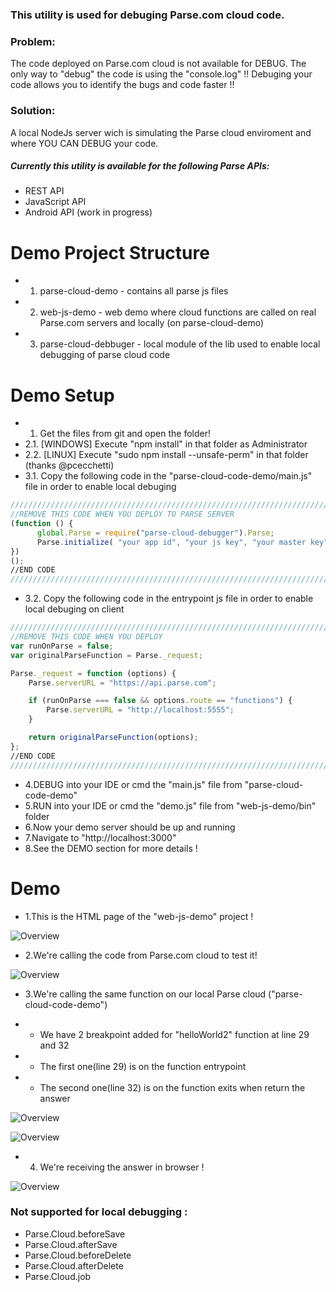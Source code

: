 ### This utility is used for debuging Parse.com cloud code.



### Problem:
The code deployed on Parse.com cloud is not available for DEBUG. The only way to "debug" the code is using the "console.log" !! Debuging your code allows you to identify the bugs and code faster !!

### Solution:
A local NodeJs server wich is simulating the Parse cloud enviroment and where YOU CAN DEBUG your code.


##### Currently this utility is available for the following Parse APIs:
* REST API
* JavaScript API
* Android API (work in progress)

Demo Project Structure
=====================================================
* 1. parse-cloud-demo - contains all parse js files 
* 2. web-js-demo - web demo where cloud functions are called on real Parse.com servers and locally (on parse-cloud-demo) 
* 3. parse-cloud-debbuger - local module of the lib used to enable local debugging of parse cloud code

Demo Setup
=====================================================
* 1. Get the files from git and open the folder!
* 2.1. [WINDOWS] Execute "npm install" in that folder as Administrator
* 2.2. [LINUX] Execute "sudo npm install --unsafe-perm" in that folder (thanks @pcecchetti)
* 3.1. Copy the following code in the "parse-cloud-code-demo/main.js" file in order to enable local debuging
```javascript
///////////////////////////////////////////////////////////////////////////
//REMOVE THIS CODE WHEN YOU DEPLOY TO PARSE SERVER
(function () {
      global.Parse = require("parse-cloud-debugger").Parse;
      Parse.initialize( "your app id", "your js key", "your master key");
})
();
//END CODE
///////////////////////////////////////////////////////////////////////////
  ```

* 3.2. Copy the following code in the entrypoint js file in order to enable local debuging on client 
```javascript
///////////////////////////////////////////////////////////////////////////
//REMOVE THIS CODE WHEN YOU DEPLOY 
var runOnParse = false;
var originalParseFunction = Parse._request;

Parse._request = function (options) {
    Parse.serverURL = "https://api.parse.com";

    if (runOnParse === false && options.route == "functions") {
        Parse.serverURL = "http://localhost:5555";
    }

    return originalParseFunction(options);
};
//END CODE
///////////////////////////////////////////////////////////////////////////
  ```

* 4.DEBUG into your IDE or cmd the "main.js" file from "parse-cloud-code-demo"
* 5.RUN into your IDE or cmd the "demo.js" file from "web-js-demo/bin" folder
* 6.Now your demo server should be up and running
* 7.Navigate to "http://localhost:3000"
* 8.See the DEMO section for more details !

Demo
=====================================================
* 1.This is the HTML page of the "web-js-demo" project !

![Overview](https://github.com/mariusciocan/parse-cloud-debugger/blob/master/web-js-demo/public/images/demo-first-screen.png?raw=true "Demo")

* 2.We're calling the code from Parse.com cloud to test it! 

![Overview](https://github.com/mariusciocan/parse-cloud-debugger/blob/master/web-js-demo/public/images/demo-loading-parse.png?raw=true "Parse calls")

* 3.We're calling the same function on our local Parse cloud ("parse-cloud-code-demo")

* * We have 2 breakpoint added for "helloWorld2" function at line 29 and 32

* * The first one(line 29) is on the function entrypoint

* * The second one(line 32) is on the function exits when return the answer


![Overview](https://github.com/mariusciocan/parse-cloud-debugger/blob/master/web-js-demo/public/images/demo-loading-local.png?raw=true "Local Parse call")


![Overview](https://github.com/mariusciocan/parse-cloud-debugger/blob/master/web-js-demo/public/images/demo-loading-local-response.png?raw=true "Local Parse response")


* 4. We're receiving the answer in browser ! 


![Overview](https://github.com/mariusciocan/parse-cloud-debugger/blob/master/web-js-demo/public/images/demo-loading-local-demo.png?raw=true "Done")


### Not supported for local debugging :
* Parse.Cloud.beforeSave
* Parse.Cloud.afterSave
* Parse.Cloud.beforeDelete
* Parse.Cloud.afterDelete
* Parse.Cloud.job
